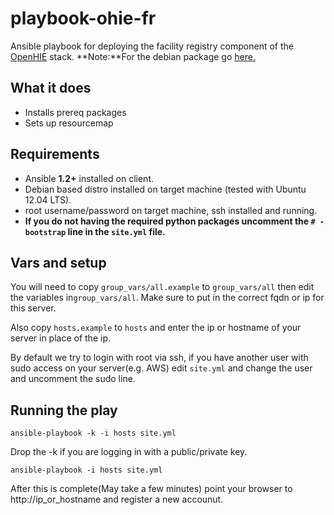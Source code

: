playbook-ohie-fr
================

Ansible playbook for deploying the facility registry component of the [OpenHIE](http://ohie.org) stack.
**Note:**For the debian package go [here.](https://bitbucket.org/instedd/resource_map/wiki/Install%20&%20Update)

## What it does
* Installs prereq packages
* Sets up resourcemap

## Requirements
* Ansible **1.2+** installed on client.
* Debian based distro installed on target machine (tested with Ubuntu 12.04 LTS).
* root username/password on target machine, ssh installed and running.
* **If you do not having the required python packages uncomment the `# - bootstrap` line in the `site.yml` file.**

## Vars and setup
You will need to copy `group_vars/all.example` to `group_vars/all` then edit the variables in`group_vars/all`. Make sure to put in the correct fqdn or ip for this server.

Also copy `hosts.example` to `hosts` and enter the ip or hostname of your server in place of the ip.

By default we try to login with root via ssh, if you have another user with sudo access on your server(e.g. AWS) edit `site.yml` and change the user and uncomment the sudo line.

## Running the play
`ansible-playbook -k -i hosts site.yml`

Drop the -k if you are logging in with a public/private key. 

`ansible-playbook -i hosts site.yml`

After this is complete(May take a few minutes) point your browser to http://ip_or_hostname and register a new accounut.
